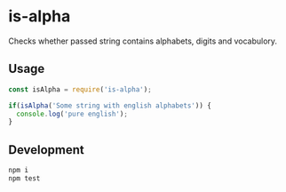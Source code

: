 # is-alpha

Checks whether passed string contains alphabets, digits and vocabulory.

## Usage
```js
const isAlpha = require('is-alpha');

if(isAlpha('Some string with english alphabets')) {
  console.log('pure english');
}
```
## Development
```bash
npm i
npm test
```
